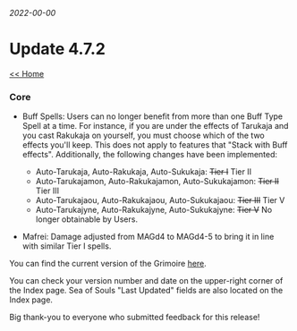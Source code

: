 _2022-00-00_
# Update 4.7.2

[<< Home](https://grimoireofheart.github.io)

### Core
* Buff Spells: Users can no longer benefit from more than one Buff Type Spell at a time. For instance, if you are under the effects of Tarukaja and you cast Rakukaja on yourself, you must choose which of the two effects you'll keep. This does not apply to features that "Stack with Buff effects". Additionally, the following changes have been implemented:
	* Auto-Tarukaja, Auto-Rakukaja, Auto-Sukukaja: ~~Tier I~~ Tier II
	* Auto-Tarukajamon, Auto-Rakukajamon, Auto-Sukukajamon: ~~Tier II~~ Tier III
	* Auto-Tarukajaou, Auto-Rakukajaou, Auto-Sukukajaou: ~~Tier III~~ Tier V
	* Auto-Tarukajyne, Auto-Rakukajyne, Auto-Sukukajyne: ~~Tier V~~ No longer obtainable by Users.
	
* Mafrei: Damage adjusted from MAGd4 to MAGd4-5 to bring it in line with similar Tier I spells.

You can find the current version of the Grimoire [here](https://github.com/grimoireofheart/grimoireofheart.github.io/raw/main/Resources/Grimoire%20of%20the%20Heart%20[Core%20Rulebook].pdf).

You can check your version number and date on the upper-right corner of the Index page. Sea of Souls "Last Updated" fields are also located on the Index page. 

Big thank-you to everyone who submitted feedback for this release!